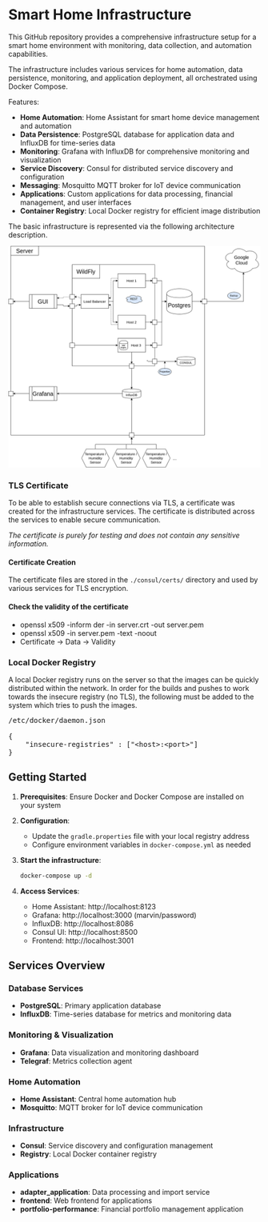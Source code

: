 # Smart Home Infrastructure
This GitHub repository provides a comprehensive infrastructure setup for a smart home environment with monitoring, data collection, and automation capabilities.

The infrastructure includes various services for home automation, data persistence, monitoring, and application deployment, all orchestrated using Docker Compose.

Features:

- **Home Automation**: Home Assistant for smart home device management and automation
- **Data Persistence**: PostgreSQL database for application data and InfluxDB for time-series data
- **Monitoring**: Grafana with InfluxDB for comprehensive monitoring and visualization
- **Service Discovery**: Consul for distributed service discovery and configuration
- **Messaging**: Mosquitto MQTT broker for IoT device communication
- **Applications**: Custom applications for data processing, financial management, and user interfaces
- **Container Registry**: Local Docker registry for efficient image distribution

The basic infrastructure is represented via the following architecture description.

![Infrastructure](Infrastruktur.png?raw=true "Infrastructure")

### TLS Certificate
To be able to establish secure connections via TLS, a certificate was created for the infrastructure services.
The certificate is distributed across the services to enable secure communication.

_The certificate is purely for testing and does not contain any sensitive information._

#### Certificate Creation
The certificate files are stored in the `./consul/certs/` directory and used by various services for TLS encryption.

#### Check the validity of the certificate
- openssl x509 -inform der -in server.crt -out server.pem
- openssl x509 -in server.pem -text -noout
- Certificate -> Data -> Validity

### Local Docker Registry
A local Docker registry runs on the server so that the images can be quickly distributed within the network. In order for the builds and pushes to work towards the insecure registry (no TLS), the following must be added to the system which tries to push the images.
<pre>
/etc/docker/daemon.json

{
    "insecure-registries" : ["&lt;host&gt;:&lt;port&gt;"]
}
</pre>

## Getting Started

1. **Prerequisites**: Ensure Docker and Docker Compose are installed on your system

2. **Configuration**:
   - Update the `gradle.properties` file with your local registry address
   - Configure environment variables in `docker-compose.yml` as needed

3. **Start the infrastructure**:
   ```bash
   docker-compose up -d
   ```

4. **Access Services**:
   - Home Assistant: http://localhost:8123
   - Grafana: http://localhost:3000 (marvin/password)
   - InfluxDB: http://localhost:8086
   - Consul UI: http://localhost:8500
   - Frontend: http://localhost:3001

## Services Overview

### Database Services
- **PostgreSQL**: Primary application database
- **InfluxDB**: Time-series database for metrics and monitoring data

### Monitoring & Visualization
- **Grafana**: Data visualization and monitoring dashboard
- **Telegraf**: Metrics collection agent

### Home Automation
- **Home Assistant**: Central home automation hub
- **Mosquitto**: MQTT broker for IoT device communication

### Infrastructure
- **Consul**: Service discovery and configuration management
- **Registry**: Local Docker container registry

### Applications
- **adapter_application**: Data processing and import service
- **frontend**: Web frontend for applications
- **portfolio-performance**: Financial portfolio management application
